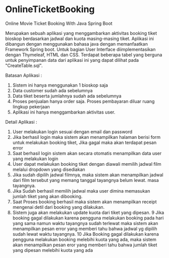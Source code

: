 # OnlineTicketBooking
Online Movie Ticket Booking With Java Spring Boot

 Merupakan sebuah aplikasi yang menggambarkan aktivitas booking tiket bioskop berdasarkan jadwal dan kuota masing-masing tiket. Aplikasi ini dibangun dengan menggunakan bahasa java dengan memanfaatkan Framework Spring boot. Untuk bagian User Interface diimplementasikan dengan Thymeleaf, HTML dan CSS. Terdapat beberapa tabel yang berguna untuk penyimpanan data dari aplikasi ini yang dapat dilihat pada "CreateTable.sql".
 
 Batasan Aplikasi :
 
1. Sistem ini hanya menggunakan 1 bioskop saja
2. Data customer sudah ada sebelumnya
3. Data tiket beserta jumlahnya sudah ada sebelumnya
4. Proses penjualan hanya order saja. Proses pembayaran diluar ruang lingkup pekerjaan
5. Aplikasi ini hanya menggambarkan aktivitas user.

Detail Aplikasi :

1. User melakukan login sesuai dengan email dan password 
2. Jika berhasil login maka sistem akan menampilkan halaman berisi form untuk melakukan booking tiket,
   Jika gagal maka akan terdapat pesan error
3. Saat berhasil login sistem akan secara otomatis menampilkan data user yang melakukan login
4. User dapat melakukan booking tiket dengan diawali memilih jadwal film melalui dropdown yang disediakan
5. Jika sudah dipilih jadwal filmnya, maka sistem akan menampilkan jadwal dari film tersebut yang memang tanggal tayangnya belum lewat.
   masa tayangnya.
6. Jika Sudah berhasil memilih jadwal maka user dimina memasukan jumlah tiket yang akan dibooking.
7. Saat Proses booking berhasil maka sistem akan menampilkan receipt mengenai detil dari booking yang dilakukan.
8. Sistem juga akan melakukan update kuota dari tiket yang dipesan.
9  Jika booking gagal dilakukan karena pengguna melakukan booking pada hari yang sama namun waktu tayangnya sudah terlewat 
   maka sistem akan menampilkan pesan error yang memberi tahu bahwa jadwal yg dipilih sudah lewat waktu tayangnya.
   10 Jika Booking gagal dilakukan karena pengguna melakukan booking melebihi kuota yang ada, maka sistem akan menampilkan        pesan eror yang memberi tahu bahwa jumlah tiket yang dipesan melebihi kuota yang ada







 

 

